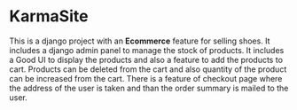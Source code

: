 # KarmaSite

This is a django project with an **Ecommerce** feature for selling shoes.
It includes a django admin panel to manage the stock of products.
It includes a Good UI to display the products and also a feature to add the products to cart.
Products can be deleted from the cart and also quantity of the product can be increased from the cart.
There is a feature of checkout page where the address of the user is taken and than the order summary is mailed to the user.
